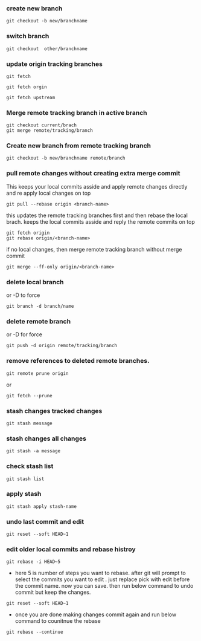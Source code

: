 ### create new branch

```
git checkout -b new/branchname
```

### switch branch

```
git checkout  other/branchname
```

### update origin tracking branches

```
git fetch
```

```
git fetch orgin
```

```
git fetch upstream
```

### Merge remote tracking branch in active branch

```
git checkout current/brach
git merge remote/tracking/branch
```

### Create new branch from remote tracking branch

```
git checkout -b new/branchname remote/branch
```

### pull remote changes without creating extra merge commit

This keeps your local commits asside and apply remote changes directly and re apply local changes on top

```
git pull --rebase origin <branch-name>
```

this updates the remote tracking branches first and then rebase the local brach. keeps the local commits asside and reply the remote commits on top

```
git fetch origin
git rebase origin/<branch-name>
```

if no local changes, then merge remote tracking branch without merge commit

```
git merge --ff-only origin/<branch-name>
```

### delete local branch

or -D to force

```
git branch -d branch/name
```

### delete remote branch

or -D for force

```
git push -d origin remote/tracking/branch
```

### remove references to deleted remote branches.

```
git remote prune origin
```

or

```
git fetch --prune

```

### stash changes tracked changes

```
git stash message
```

### stash changes all changes

```
git stash -a message
```

### check stash list

```
git stash list
```

### apply stash

```
git stash apply stash-name
```

### undo last commit and edit

```
git reset --soft HEAD~1
```

### edit older local commits and rebase histroy

```
git rebase -i HEAD~5
```

- here 5 is number of steps you want to rebase. after git will prompt to select the commits you want to edit . just replace pick with edit before the commit name. now you can save. then run below command to undo commit but keep the changes.

```
git reset --soft HEAD~1
```

- once you are done making changes commit again and run below command to counitnue the rebase

```
git rebase --continue
```
